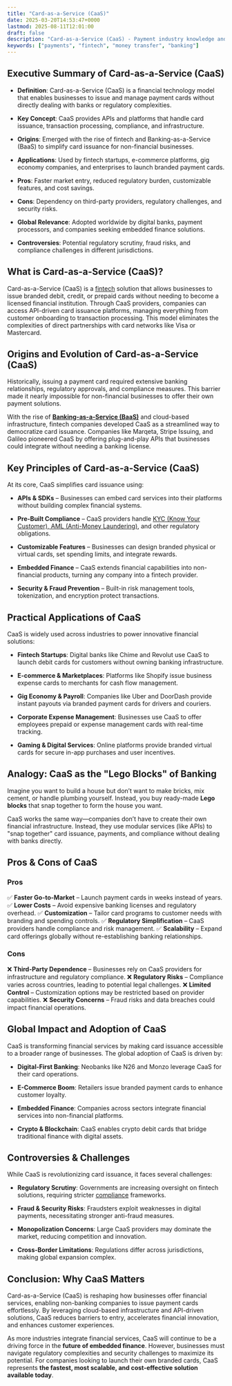 ```yaml
---
title: "Card-as-a-Service (CaaS)"
date: 2025-03-20T14:53:47+0000
lastmod: 2025-08-11T12:01:00
draft: false
description: "Card-as-a-Service (CaaS) - Payment industry knowledge and insights"
keywords: ["payments", "fintech", "money transfer", "banking"]
---
```


## Executive Summary of Card-as-a-Service (CaaS)

- **Definition**: Card-as-a-Service (CaaS) is a financial technology model that enables businesses to issue and manage payment cards without directly dealing with banks or regulatory complexities.

- **Key Concept**: CaaS provides APIs and platforms that handle card issuance, transaction processing, compliance, and infrastructure.

- **Origins**: Emerged with the rise of fintech and Banking-as-a-Service (BaaS) to simplify card issuance for non-financial businesses.

- **Applications**: Used by fintech startups, e-commerce platforms, gig economy companies, and enterprises to launch branded payment cards.

- **Pros**: Faster market entry, reduced regulatory burden, customizable features, and cost savings.

- **Cons**: Dependency on third-party providers, regulatory challenges, and security risks.

- **Global Relevance**: Adopted worldwide by digital banks, payment processors, and companies seeking embedded finance solutions.

- **Controversies**: Potential regulatory scrutiny, fraud risks, and compliance challenges in different jurisdictions.

## What is Card-as-a-Service (CaaS)?

Card-as-a-Service (CaaS) is a [fintech](https://faisalkhanllc.xyz/resources/payments-wiki/f/fintech/) solution that allows businesses to issue branded debit, credit, or prepaid cards without needing to become a licensed financial institution. Through CaaS providers, companies can access API-driven card issuance platforms, managing everything from customer onboarding to transaction processing. This model eliminates the complexities of direct partnerships with card networks like Visa or Mastercard.

## Origins and Evolution of Card-as-a-Service (CaaS)

Historically, issuing a payment card required extensive banking relationships, regulatory approvals, and compliance measures. This barrier made it nearly impossible for non-financial businesses to offer their own payment solutions.

With the rise of **[Banking-as-a-Service (BaaS)](https://faisalkhanllc.xyz/resources/payments-wiki/b/banking-as-a-service-baas/)** and cloud-based infrastructure, fintech companies developed CaaS as a streamlined way to democratize card issuance. Companies like Marqeta, Stripe Issuing, and Galileo pioneered CaaS by offering plug-and-play APIs that businesses could integrate without needing a banking license.

## Key Principles of Card-as-a-Service (CaaS)

At its core, CaaS simplifies card issuance using:

- **APIs & SDKs** – Businesses can embed card services into their platforms without building complex financial systems.

- **Pre-Built Compliance** – CaaS providers handle [KYC (Know Your Customer), AML (Anti-Money Laundering)](https://faisalkhanllc.xyz/resources/payments-wiki/k/know-your-customer-kyc-anti-money-laundering-aml/), and other regulatory obligations.

- **Customizable Features** – Businesses can design branded physical or virtual cards, set spending limits, and integrate rewards.

- **Embedded Finance** – CaaS extends financial capabilities into non-financial products, turning any company into a fintech provider.

- **Security & Fraud Prevention** – Built-in risk management tools, tokenization, and encryption protect transactions.

## Practical Applications of CaaS

CaaS is widely used across industries to power innovative financial solutions:

- **Fintech Startups**: Digital banks like Chime and Revolut use CaaS to launch debit cards for customers without owning banking infrastructure.

- **E-commerce & Marketplaces**: Platforms like Shopify issue business expense cards to merchants for cash flow management.

- **Gig Economy & Payroll**: Companies like Uber and DoorDash provide instant payouts via branded payment cards for drivers and couriers.

- **Corporate Expense Management**: Businesses use CaaS to offer employees prepaid or expense management cards with real-time tracking.

- **Gaming & Digital Services**: Online platforms provide branded virtual cards for secure in-app purchases and user incentives.

## Analogy: CaaS as the "Lego Blocks" of Banking

Imagine you want to build a house but don’t want to make bricks, mix cement, or handle plumbing yourself. Instead, you buy ready-made **Lego blocks** that snap together to form the house you want.

CaaS works the same way—companies don’t have to create their own financial infrastructure. Instead, they use modular services (like APIs) to "snap together" card issuance, payments, and compliance without dealing with banks directly.

## Pros & Cons of CaaS

### Pros

✅ **Faster Go-to-Market** – Launch payment cards in weeks instead of years. ✅ **Lower Costs** – Avoid expensive banking licenses and regulatory overhead. ✅ **Customization** – Tailor card programs to customer needs with branding and spending controls. ✅ **Regulatory Simplification** – CaaS providers handle compliance and risk management. ✅ **Scalability** – Expand card offerings globally without re-establishing banking relationships.

### Cons

❌ **Third-Party Dependence** – Businesses rely on CaaS providers for infrastructure and regulatory compliance. ❌ **Regulatory Risks** – Compliance varies across countries, leading to potential legal challenges. ❌ **Limited Control** – Customization options may be restricted based on provider capabilities. ❌ **Security Concerns** – Fraud risks and data breaches could impact financial operations.

## Global Impact and Adoption of CaaS

CaaS is transforming financial services by making card issuance accessible to a broader range of businesses. The global adoption of CaaS is driven by:

- **Digital-First Banking**: Neobanks like N26 and Monzo leverage CaaS for their card operations.

- **E-Commerce Boom**: Retailers issue branded payment cards to enhance customer loyalty.

- **Embedded Finance**: Companies across sectors integrate financial services into non-financial platforms.

- **Crypto & Blockchain**: CaaS enables crypto debit cards that bridge traditional finance with digital assets.

## Controversies & Challenges

While CaaS is revolutionizing card issuance, it faces several challenges:

- **Regulatory Scrutiny**: Governments are increasing oversight on fintech solutions, requiring stricter [compliance](https://faisalkhanllc.xyz/resources/payments-wiki/c/compliance-program/) frameworks.

- **Fraud & Security Risks**: Fraudsters exploit weaknesses in digital payments, necessitating stronger anti-fraud measures.

- **Monopolization Concerns**: Large CaaS providers may dominate the market, reducing competition and innovation.

- **Cross-Border Limitations**: Regulations differ across jurisdictions, making global expansion complex.

## Conclusion: Why CaaS Matters

Card-as-a-Service (CaaS) is reshaping how businesses offer financial services, enabling non-banking companies to issue payment cards effortlessly. By leveraging cloud-based infrastructure and API-driven solutions, CaaS reduces barriers to entry, accelerates financial innovation, and enhances customer experiences.

As more industries integrate financial services, CaaS will continue to be a driving force in the **future of embedded finance**. However, businesses must navigate regulatory complexities and security challenges to maximize its potential. For companies looking to launch their own branded cards, CaaS represents **the fastest, most scalable, and cost-effective solution available today**.
